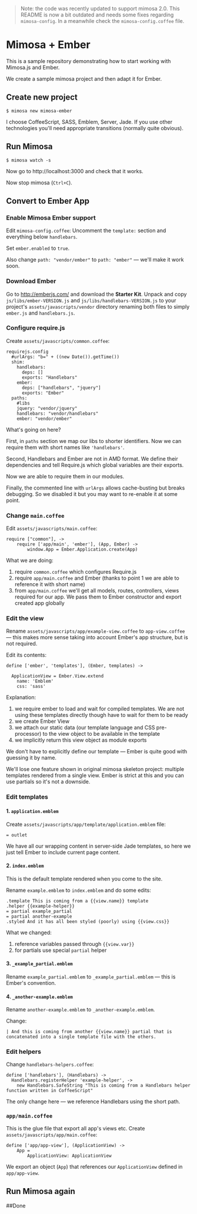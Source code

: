 > Note: the code was recently updated to support mimosa 2.0. This README is now a bit outdated and needs some fixes regarding `mimosa-config`. In a meanwhile check the `mimosa-config.coffee` file.

# Mimosa + Ember

This is a sample repository demonstrating how to start working with Mimosa.js and Ember.

We create a sample mimosa project and then adapt it for Ember.

## Create new project

`$ mimosa new mimosa-ember`

I choose CoffeeScript, SASS, Emblem, Server, Jade.
If you use other technologies you'll need appropriate transitions (normally quite obvious).

## Run Mimosa
`$ mimosa watch -s`

Now go to http://localhost:3000 and check that it works.

Now stop mimosa (`Ctrl+C`).

## Convert to Ember App

### Enable Mimosa Ember support

Edit `mimosa-config.coffee`:
Uncomment the `template:` section and everything below `handlebars`.

Set `ember.enabled` to `true`.

Also change `path: "vendor/ember"` to `path: "ember"` — we'll make it work soon.

### Download Ember
Go to <http://emberjs.com/> and download the **Starter Kit**. Unpack and copy `js/libs/ember-VERSION.js` and `js/libs/handlebars-VERSION.js` to your project's `assets/javascripts/vendor` directory renaming both files to simply `ember.js` and `handlebars.js`.

### Configure require.js

Create `assets/javascripts/common.coffee`:

	requirejs.config
	  #urlArgs: "b=" + ((new Date()).getTime())
	  shim:
	    handlebars:
	      deps: []
	      exports: "Handlebars"
	    ember:
	      deps: ["handlebars", "jquery"]
	      exports: "Ember"
	  paths:
	    #libs
	    jquery: "vendor/jquery"
	    handlebars: "vendor/handlebars"
	    ember: "vendor/ember"

What's going on here?

First, in `paths` section we map our libs to shorter identifiers. Now we can require them with short names like `'handlebars'`.

Second, Handlebars and Ember are not in AMD format. We define their dependencies and tell Require.js which global variables are their exports.

Now we are able to require them in our modules.

Finally, the commented line with `urlArgs` allows cache-busting but breaks debugging. So we disabled it but you may want to re-enable it at some point.

### Change `main.coffee`

Edit `assets/javascripts/main.coffee`:

	require ["common"], ->
	    require ['app/main', 'ember'], (App, Ember) ->
	        window.App = Ember.Application.create(App)

What we are doing:

1. require `common.coffee` which configures Require.js
2. require `app/main.coffee` and Ember (thanks to point 1 we are able to reference it with short name)
3. from `app/main.coffee` we'll get all models, routes, controllers, views required for our app. We pass them to Ember constructor and export created app globally

### Edit the view
Rename `assets/javascripts/app/example-view.coffee` to `app-view.coffee` — this makes more sense taking into account Ember's app structure, but is not required.

Edit its contents:

	define ['ember', 'templates'], (Ember, templates) ->
	
	  ApplicationView = Ember.View.extend
	    name: 'Emblem'
	    css: 'sass'

Explanation:

1. we require ember to load and wait for compiled templates. We are not using these templates directly though have to wait for them to be ready
2. we create Ember View
3. we attach our static data (our template language and CSS pre-processor) to the view object to be available in the template
4. we implicitly return this view object as module exports

We don't have to explicitly define our template — Ember is quite good with guessing it by name.

We'll lose one feature shown in original mimosa skeleton project: multiple templates rendered from a single view. Ember is strict at this and you can use partials so it's not a downside.

### Edit templates

#### 1. `application.emblem`

Create `assets/javascripts/app/template/application.emblem` file:

	= outlet

We have all our wrapping content in server-side Jade templates, so here we just tell Ember to include current page content.


#### 2. `index.emblem`

This is the default template rendered when you come to the site.

Rename `example.emblem` to `index.emblem` and do some edits:

	.template This is coming from a {{view.name}} template
	.helper {{example-helper}}
	= partial example_partial
	= partial another-example
	.styled And it has all been styled (poorly) using {{view.css}}

What we changed:

1. reference variables passed through `{{view.var}}`
2. for partials use special `partial` helper

#### 3. `_example_partial.emblem`

Rename `example_partial.emblem` to `_example_partial.emblem` — this is Ember's convention.

#### 4. `_another-example.emblem`

Rename `another-example.emblem` to `_another-example.emblem`.

Change:

	| And this is coming from another {{view.name}} partial that is concatenated into a single template file with the others.


### Edit helpers

Change `handlebars-helpers.coffee`:

	define ['handlebars'], (Handlebars) ->
	  Handlebars.registerHelper 'example-helper', ->
	    new Handlebars.SafeString "This is coming from a Handlebars helper function written in CoffeeScript"

The only change here — we reference Handlebars using the short path.

### `app/main.coffee`

This is the glue file that export all app's views etc. Create `assets/javascripts/app/main.coffee`:
	
	define ['app/app-view'], (ApplicationView) ->
	    App =
	        ApplicationView: ApplicationView
	        
We export an object (`App`) that references our `ApplicationView` defined in `app/app-view`.

## Run Mimosa again

##Done
